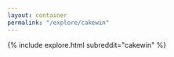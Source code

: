 ```yaml
---
layout: container
permalink: "/explore/cakewin"
---
```


<link rel="stylesheet" type="text/css" href="/static/css/explore.css">
{% include explore.html subreddit="cakewin" %}
